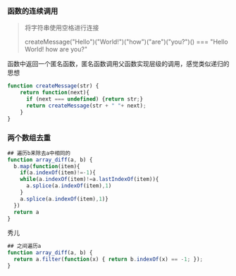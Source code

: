 ### 函数的连续调用

> 将字符串使用空格进行连接
>
>  createMessage("Hello")("World!")("how")("are")("you?")() === "Hello World! how are you?" 

函数中返回一个匿名函数，匿名函数调用父函数实现层级的调用，感觉类似递归的思想

```javascript
function createMessage(str) {
    return function(next){
      if (next === undefined) {return str;}
      return createMessage(str + " "+ next);
    }
}
```



### 两个数组去重

```javascript
## 遍历b来除去a中相同的
function array_diff(a, b) {
  b.map(function(item){
    if(a.indexOf(item)!=-1){
    while(a.indexOf(item)!=a.lastIndexOf(item)){
      a.splice(a.indexOf(item),1)
    }
    a.splice(a.indexOf(item),1)}
  })
  return a
}
```

秀儿

```javascript
## 之间遍历a
function array_diff(a, b) {
  return a.filter(function(x) { return b.indexOf(x) == -1; });
}
```

